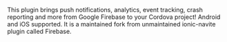 
This plugin brings push notifications, analytics, event tracking, crash reporting and more from Google Firebase to your Cordova project! Android and iOS supported.
It is a maintained fork from unmaintained ionic-navite plugin called Firebase.

